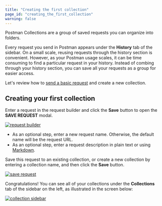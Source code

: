 ```yaml
---
title: "Creating the first collection"
page_id: "creating_the_first_collection"
warning: false
---
```


Postman Collections are a group of saved requests you can organize into folders.

Every request you send in Postman appears under the **History** tab of the sidebar. On a small scale, reusing requests through the history section is convenient. However, as your Postman usage scales, it can be time consuming to find a particular request in your history. Instead of combing through your history section, you can save all your requests as a group for easier access.

Let's review how to [send a basic request](/docs/postman/launching_postman/sending_the_first_request/) and create a new collection.

## Creating your first collection

Enter a request in the request builder and click the **Save** button to open the **SAVE REQUEST** modal.

[![request builder](https://s3.amazonaws.com/postman-static-getpostman-com/postman-docs/SaveRequest1.png)](https://s3.amazonaws.com/postman-static-getpostman-com/postman-docs/SaveRequest1.png)

* As an optional step, enter a new request name. Otherwise, the default name will be the request URL.
* As an optional step, enter a request description in plain text or using [Markdown](/docs/postman/collections/using_markdown_for_descriptions/).

Save this request to an existing collection, or create a new collection by entering a collection name, and then click the **Save** button.

[![save request](https://s3.amazonaws.com/postman-static-getpostman-com/postman-docs/SaveRequest.png)](https://s3.amazonaws.com/postman-static-getpostman-com/postman-docs/SaveRequest.png)

Congratulations! You can see all of your collections under the **Collections** tab of the sidebar on the left, as illustrated in the screen below:

[![collection sidebar](https://s3.amazonaws.com/postman-static-getpostman-com/postman-docs/Creating_first_collection_sidebar1.png)](https://s3.amazonaws.com/postman-static-getpostman-com/postman-docs/Creating_first_collection_sidebar1.png)
